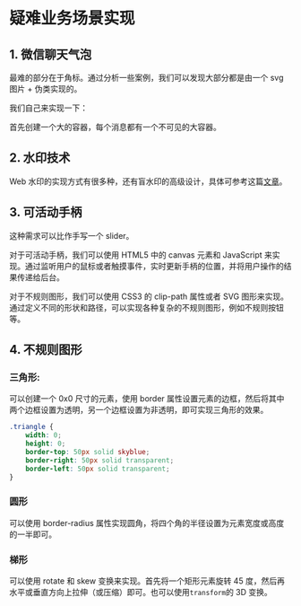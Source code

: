 # 疑难业务场景实现

## 1. 微信聊天气泡

最难的部分在于角标。通过分析一些案例，我们可以发现大部分都是由一个 svg 图片 + 伪类实现的。

我们自己来实现一下：

首先创建一个大的容器，每个消息都有一个不可见的大容器。

## 2. 水印技术

Web 水印的实现方式有很多种，还有盲水印的高级设计，具体可参考这篇[文章](https://mp.weixin.qq.com/s/bXpDxN2tTS9FvVQMqLGB2w)。

## 3. 可活动手柄

这种需求可以比作手写一个 slider。

对于可活动手柄，我们可以使用 HTML5 中的 canvas 元素和 JavaScript 来实现。通过监听用户的鼠标或者触摸事件，实时更新手柄的位置，并将用户操作的结果传递给后台。

对于不规则图形，我们可以使用 CSS3 的 clip-path 属性或者 SVG 图形来实现。通过定义不同的形状和路径，可以实现各种复杂的不规则图形，例如不规则按钮等。

## 4. 不规则图形

### 三角形:

可以创建一个 0x0 尺寸的元素，使用 border 属性设置元素的边框，然后将其中两个边框设置为透明，另一个边框设置为非透明，即可实现三角形的效果。

```css
.triangle {
	width: 0;
	height: 0;
	border-top: 50px solid skyblue;
	border-right: 50px solid transparent;
	border-left: 50px solid transparent;
}
```

### 圆形

可以使用 border-radius 属性实现圆角，将四个角的半径设置为元素宽度或高度的一半即可。

### 梯形

可以使用 rotate 和 skew 变换来实现。首先将一个矩形元素旋转 45 度，然后再水平或垂直方向上拉伸（或压缩）即可。也可以使用`transform`的 3D 变换。

